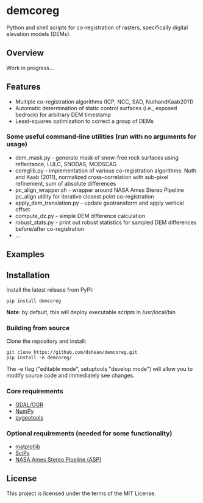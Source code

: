# demcoreg

Python and shell scripts for co-registration of rasters, specifically digital elevation models (DEMs).

## Overview

Work in progress...

## Features
- Multiple co-registration algorithms (ICP, NCC, SAD, NuthandKaab2011)
- Automatic determination of static control surfaces (i.e., exposed bedrock) for arbitrary DEM timestamp
- Least-squares optimization to correct a group of DEMs

### Some useful command-line utilities (run with no arguments for usage)
- dem_mask.py - generate mask of snow-free rock surfaces using reflectance, LULC, SNODAS, MODSCAG
- coreglib.py - implementation of various co-registration algorithms: Nuth and Kaab (2011), normalized cross-correlation with sub-pixel refinement, sum of absolute differences
- pc_align_wrapper.sh - wrapper around NASA Ames Stereo Pipeline pc_align utility for iterative closest point co-registration 
- apply_dem_translation.py - update geotransform and apply vertical offset
- compute_dz.py - simple DEM difference calculation
- robust_stats.py - print out robust statistics for sampled DEM differences before/after co-registration
- ...

## Examples 

## Installation

Install the latest release from PyPI:

    pip install demcoreg 

**Note**: by default, this will deploy executable scripts in /usr/local/bin

### Building from source

Clone the repository and install:

    git clone https://github.com/dshean/demcoreg.git
    pip install -e demcoreg/

The -e flag ("editable mode", setuptools "develop mode") will allow you to modify source code and immediately see changes.

### Core requirements 
- [GDAL/OGR](http://www.gdal.org/)
- [NumPy](http://www.numpy.org/)
- [pygeotools](https://github.com/dshean/pygeotools)

### Optional requirements (needed for some functionality) 
- [matplotlib](http://matplotlib.org/)
- [SciPy](https://www.scipy.org/)
- [NASA Ames Stereo Pipeline (ASP)](https://ti.arc.nasa.gov/tech/asr/intelligent-robotics/ngt/stereo/)

## License

This project is licensed under the terms of the MIT License.
